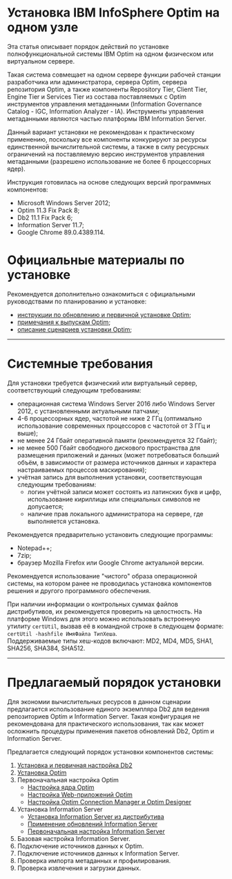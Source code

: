 # Установка IBM InfoSphere Optim на одном узле

Эта статья описывает порядок действий по установке полнофункциональной
системы IBM Optim на одном физическом или виртуальном сервере.

Такая система совмещает на одном сервере функции рабочей станции
разработчика или администратора, сервера Optim, сервера репозитория
Optim, а также компоненты Repository Tier, Client Tier, Engine Tier и
Services Tier из состава поставляемых с Optim инструментов управления
метаданными (Information Governance Catalog - IGC, Information
Analyzer - IA). Инструменты управления метаданными являются частью
платформы IBM Information Server.

Данный вариант установки не рекомендован к практическому применению,
поскольку все компоненты конкурируют за ресурсы единственной
вычислительной системы, а также в силу ресурсных ограничений на
поставляемую версию инструментов управления метаданными (разрешено
использование не более 6 процессорных ядер).

Инструкция готовилась на основе следующих версий программных
компонентов:
* Microsoft Windows Server 2012;
* Optim 11.3 Fix Pack 8;
* Db2 11.1 Fix Pack 6;
* Information Server 11.7;
* Google Chrome 89.0.4389.114.


# Официальные материалы по установке

Рекомендуется дополнительно ознакомиться с официальными руководствами
по планированию и установке:
* [инструкции по обновлению и первичной установке Optim](https://www.ibm.com/support/pages/detailed-instructions-update-or-install-ibm-infosphere-optim-1130-latest-fix-pack);
* [примечания к выпускам Optim](https://www.ibm.com/support/knowledgecenter/SSMLNW_11.3.0/com.ibm.nex.designer.doc/topics/Release_Notes.html);
* [описание сценариев установки Optim](https://www.ibm.com/support/knowledgecenter/SSMLNW_11.3.0/com.ibm.nex.install.doc/topics/opinstall_installation_scenarios.html);

----

# Системные требования

Для установки требуется физический или виртуальный сервер,
соответствующий следующим требованиям:
* операционная система Windows Server 2016 либо Windows Server 2012,
  с установленными актуальными патчами;
* 4-6 процессорных ядер, частотой не ниже 2 ГГц (оптимально
  использование современных процессоров с частотой от 3 ГГц и выше);
* не менее 24 Гбайт оперативной памяти (рекомендуется 32 Гбайт);
* не менее 500 Гбайт свободного дискового пространства для размещения
  приложений и данных (может потребоваться больший объём, в
  зависимости от размера источников данных и характера настраиваемых
  процессов маскирования);
* учётная запись для выполнения установки, соответствующая следующим
  требованиям:
   * логин учётной записи может состоять из латинских букв и цифр,
     использование кириллицы или специальных символов не допусается;
   * наличие прав локального администратора на сервере, где выполняется
     установка.

Рекомендуется предварительно установить следующие программы:
* Notepad++;
* 7zip;
* браузер Mozilla Firefox или Google Chrome актуальной версии.

Рекомендуется использование "чистого" образа операционной системы, на
котором ранее не проводилась установка компонентов решения и другого
программного обеспечения.

При наличии информации о контрольных суммах файлов дистрибутивов,
их рекомендуется проверить на целостность. На платформе Windows
для этого можно использовать встроенную утилиту `certUtil`,
вызвав её в командной строке в следующем формате:
`certUtil -hashfile ИмяФайла ТипХеша`.<br/>
Поддерживаемые типы хеш-кодов включают:
MD2, MD4, MD5, SHA1, SHA256, SHA384, SHA512.

----

# Предлагаемый порядок установки

Для экономии вычислительных ресурсов в данном сценарии предлагается
использование единого экземпляра Db2 для ведения репозиториев Optim и
Information Server. Такая конфигурация не рекомендована для
практического использования, так как может осложнить процедуры
применения пакетов обновлений Db2, Optim и Information Server.

Предлагается следующий порядок установки компонентов системы:
1. [Установка и первичная настройка Db2](OptimDb2Install)
2. [Установка Optim](OptimOptimInstall)
3. Первоначальная настройка Optim
     * [Настройка ядра Optim](OptimInitialConfig)
     * [Настройка Web-приложений Optim](OptimWebConfig)
     * [Настройка Optim Connection Manager и Optim Designer](OptimDesignerConfig)
4. Установка Information Server
     * [Установка Information Server из дистрибутива](OptimIisInstall)
     * [Применение обновлений Information Server](OptimIisUpdate)
     * [Первоначальная настройка Information Server](OptimIisConfig)
5. Базовая настройка Information Server.
6. Подключение источников данных к Optim.
7. Подключение источников данных к Information Server.
8. Проверка импорта метаданных и профилирования.
9. Проверка извлечения и загрузки данных.
